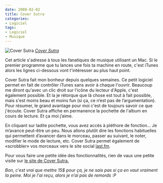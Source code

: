 ```yaml
---
date: 2008-02-02
title: Cover Sutra
categories:
- Logiciel
tags:
- Logiciel
- Musique
---
```

 <img src="https://farm3.static.flickr.com/2169/2236879800_ec115f882b.jpg" alt="Cover Sutra" />
<em><a href="https://www.flickr.com/photos/alienlebarge/2236879800/" title="photo sharing">Cover Sutra</a></em>

Cet article s'adresse à tous les fanatiques de musique utilisant un Mac. Si le premier programme que tu lances une fois ta machine en route, c'est iTunes alors les lignes ci-dessous vont t'intéresser au plus haut point.

<!--more-->

Cover Sutra fait mon bonheur depuis quelques semaines. Ce petit logiciel permet en fait de contrôler iTunes sans avoir à chaque l'ouvrir.
Beaucoup me diront qu'avec un clic droit sur l'icône du lecteur d'Apple, c'est également possible. Et la je rétorque que là chose est tout à fait possible, mais s'est moins beau et moins fun (si ça, ce n’est pas de l’argumentation). Pour résumer, le grand avantage pour moi c'est de toujours savoir ce que j'écoute. Cover Sutra affiche en permanence la pochette de l'album en cours de lecture. Et ça moi j’aime.

En cliquant sur ladite pochette, vous avez accès à pléthore de fonction... Je m’avance peut-être un peu. Nous allons plutôt dire les fonctions habituelles qui permettent d’avancer dans le morceau, passer au suivant, le noter, modifier le mode de lecture, etc.
Cover Sutra permet également de «scrobbler» vos morceaux vers le site social <a href="https://www.last.fm" title="le site last.fm">last.fm</a>.

Pour vous faire une petite idée des fonctionnalités, rien de vaux une petite visite sur <a href="https://www.coversutra.com/" title="Le site de Cover Sutra">le site de Cover Sutra.</a>

<em>Bon, c'est vrai que mettre 15$ pour ça, je ne sais pas si ça en vaut vraiment la peine. Moi je l'ai reçu, alors je n’ai pas de remords :P </em>
